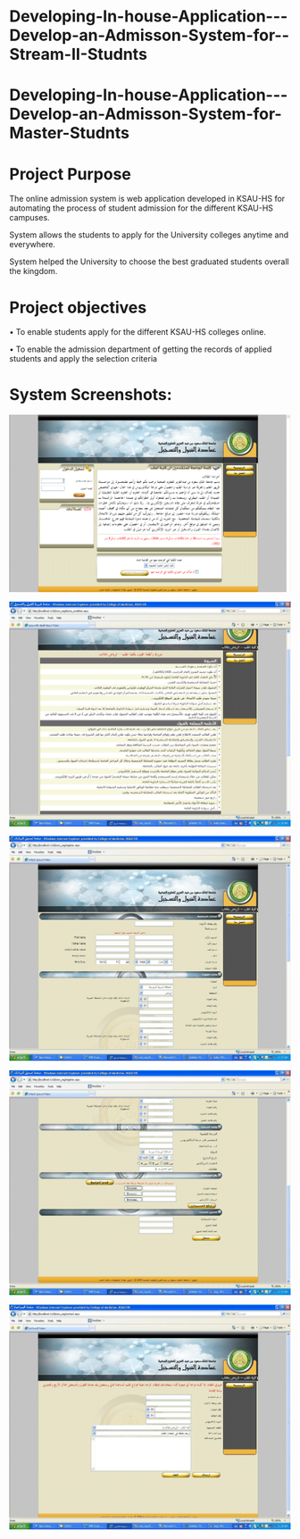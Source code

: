 # Developing-In-house-Application---Develop-an-Admisson-System-for--Stream-II-Studnts

# Developing-In-house-Application---Develop-an-Admisson-System-for-Master-Studnts

# Project Purpose
The online admission system is web application developed in KSAU-HS for automating the process of student admission for the different KSAU-HS campuses.

System allows the students to apply for the University colleges anytime and everywhere.

System helped the University to choose the best graduated students overall the kingdom.



# Project objectives
•	To enable students apply for the different KSAU-HS colleges online.

•	To enable the admission department of getting the records of applied students and apply the selection criteria

# System Screenshots:

![Sample Graph](https://github.com/mutawakel-oss/Developing-In-house-Application---Develop-an-Admisson-System-for--Stream-II-Studnts/blob/main/Screenshots/1.png)

![Sample Graph](https://github.com/mutawakel-oss/Developing-In-house-Application---Develop-an-Admisson-System-for--Stream-II-Studnts/blob/main/Screenshots/2.jpg)

![Sample Graph](https://github.com/mutawakel-oss/Developing-In-house-Application---Develop-an-Admisson-System-for--Stream-II-Studnts/blob/main/Screenshots/3.jpg)

![Sample Graph](https://github.com/mutawakel-oss/Developing-In-house-Application---Develop-an-Admisson-System-for--Stream-II-Studnts/blob/main/Screenshots/4.jpg)

![Sample Graph](https://github.com/mutawakel-oss/Developing-In-house-Application---Develop-an-Admisson-System-for--Stream-II-Studnts/blob/main/Screenshots/5.jpg)
